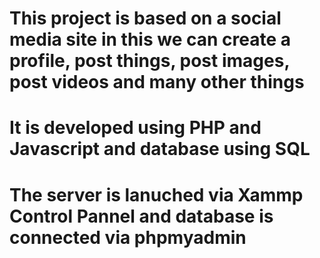 # This project is based on a social media site  in this we can create a profile, post things, post images, post videos and many other things 
# It is developed using PHP and Javascript and database using SQL
# The server is lanuched via Xammp Control Pannel and database is connected via phpmyadmin 
